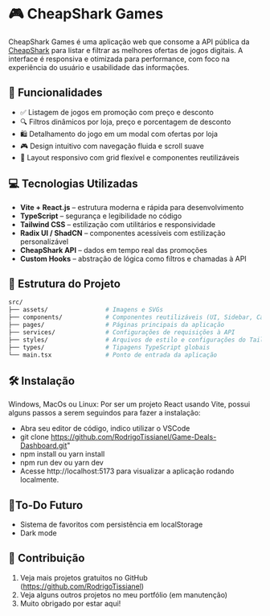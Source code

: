 # 🎮 CheapShark Games

CheapShark Games é uma aplicação web que consome a API pública da [CheapShark](https://apidocs.cheapshark.com/) para listar e filtrar as melhores ofertas de jogos digitais. A interface é responsiva e otimizada para performance, com foco na experiência do usuário e usabilidade das informações.

## 🧠 Funcionalidades

- ✅ Listagem de jogos em promoção com preço e desconto
- 🔍 Filtros dinâmicos por loja, preço e porcentagem de desconto
- 🛍️ Detalhamento do jogo em um modal com ofertas por loja
- 🎮 Design intuitivo com navegação fluida e scroll suave
- 📱 Layout responsivo com grid flexível e componentes reutilizáveis

## 💻 Tecnologias Utilizadas

- **Vite + React.js** – estrutura moderna e rápida para desenvolvimento
- **TypeScript** – segurança e legibilidade no código
- **Tailwind CSS** – estilização com utilitários e responsividade
- **Radix UI / ShadCN** – componentes acessíveis com estilização personalizável
- **CheapShark API** – dados em tempo real das promoções
- **Custom Hooks** – abstração de lógica como filtros e chamadas à API

## 📁 Estrutura do Projeto

```bash
src/
├── assets/                # Imagens e SVGs
├── components/            # Componentes reutilizáveis (UI, Sidebar, Card, Modal etc.)
├── pages/                 # Páginas principais da aplicação
├── services/              # Configurações de requisições à API
├── styles/                # Arquivos de estilo e configurações do Tailwind
├── types/                 # Tipagens TypeScript globais
└── main.tsx               # Ponto de entrada da aplicação
```

## 🛠 Instalação

Windows, MacOs ou Linux: Por ser um projeto React usando Vite, possui alguns passos a serem seguindos para fazer a instalação:

- Abra seu editor de código, indico utilizar o VSCode
- git clone https://github.com/RodrigoTissianel/Game-Deals-Dashboard.git"
- npm install ou yarn install
- npm run dev ou yarn dev
- Acesse http://localhost:5173 para visualizar a aplicação rodando localmente.

## 📝To-Do Futuro

- Sistema de favoritos com persistência em localStorage
- Dark mode

## 🚀 Contribuição

1. Veja mais projetos gratuitos no GitHub (<https://github.com/RodrigoTissianel>)
2. Veja alguns outros projetos no meu portfólio (em manutenção)
3. Muito obrigado por estar aqui!
